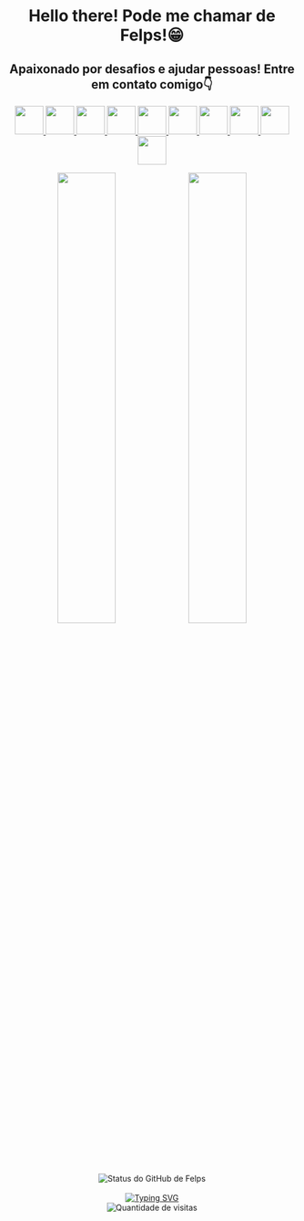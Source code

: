 <div align="center">
    <h1> Hello there! Pode me chamar de Felps!😁 </h1>
</div>

<div align="center">
    <h2> Apaixonado por desafios e ajudar pessoas! Entre em contato comigo👇 </h2>
    <p align="center">
        <a href="https://skillicons.dev">
            <img src="https://raw.githubusercontent.com/gauravghongde/social-icons/master/SVG/Color/Github.svg" width="50" height="50" />
        </a>
        <a href="https://skillicons.dev">
            <img src="https://raw.githubusercontent.com/gauravghongde/social-icons/master/SVG/Color/LinkedIN.svg" width="50" height="50" />
        </a>
        <a href="https://skillicons.dev">
            <img src="https://raw.githubusercontent.com/gauravghongde/social-icons/master/SVG/Color/Gmail.svg" width="50" height="50" />
        </a>
        <a href="https://skillicons.dev">
            <img src="https://raw.githubusercontent.com/gauravghongde/social-icons/master/SVG/Color/WhatsApp.svg" width="50" height="50" />
        </a>
        <a href="https://skillicons.dev">
            <img src="https://raw.githubusercontent.com/gauravghongde/social-icons/master/SVG/Color/Telegram.svg" width="50" height="50" />
        </a>
        <a href="https://skillicons.dev">
            <img src="https://raw.githubusercontent.com/gauravghongde/social-icons/master/SVG/Color/Youtube.svg" width="50" height="50" />
        </a>
        <a href="https://skillicons.dev">
            <img src="https://raw.githubusercontent.com/gauravghongde/social-icons/master/SVG/Color/Instagram.svg" width="50" height="50" />
        </a>
        <a href="https://skillicons.dev">
            <img src="https://raw.githubusercontent.com/gauravghongde/social-icons/master/SVG/Color/Discord.svg" width="50" height="50" />
        </a>
        <a href="https://skillicons.dev">
            <img src="https://raw.githubusercontent.com/gauravghongde/social-icons/master/SVG/Color/Twitch.svg" width="50" height="50" />
        </a>
        <a href="https://skillicons.dev">
            <img src="https://raw.githubusercontent.com/gauravghongde/social-icons/master/SVG/Color/Xbox.svg" width="50" height="50" />
        </a>
    </p>
</div>

<div align="center">
    <img src="https://github-readme-stats.vercel.app/api?username=felipmartins&theme=dark&border_radius=5&locale=pt-br&date_format=j%20M%5B%20Y%5D&bg_color=000000&ring=FF0000&icon_color=FF0000&title_color=FF0000&text_color=FFFFFF&show_icons=true&include_all_commits=true&count_private=true" width=45%>
    <img src="https://streak-stats.demolab.com?user=felipmartins&theme=dark&border_radius=5&locale=pt-br&date_format=j%20M%5B%20Y%5D&background=000000&fire=FF0000&ring=FF0000&currStreakLabel=FFFFFF" width=45%>
    <img src="https://github-readme-stats.vercel.app/api/top-langs/?username=felipmartins&layout=compact&theme=dark&border_radius=5&locale=pt-br&date_format=j%20M%5B%20Y%5D&bg_color=000000&card_width=400&custom_title=Linguagens%20mais%20usadas%20por%20Felps" alt="Status do GitHub de Felps" >
</div>

<br>

<div align="center" >
    <a href="https://git.io/typing-svg"><img src="https://readme-typing-svg.demolab.com?font=Fira+Code&size=35&duration=3500&pause=1000&color=F7F7F7&width=750&height=60&lines=Tenha+const%C3%A2ncia+e+seja+persistente!" alt="Typing SVG" /></a>
</div>

<div align="center">
    <img src="https://komarev.com/ghpvc/?username=felipmartins&label=PROFILE+VIEWS&style=plastic&color=FF0000" alt="Quantidade de visitas">
</div>